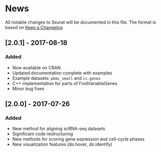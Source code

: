 # News
All notable changes to Seurat will be documented in this file.
The format is based on [Keep a Changelog](http://keepachangelog.com/en/1.0.0/)

## [2.0.1] - 2017-08-18
### Added
 - Now available on CRAN
 - Updated documentation complete with examples
 - Example datasets: `pbmc_small` and `cc.genes`
 - C++ implementation for parts of FindVariableGenes
 - Minor bug fixes

## [2.0.0] - 2017-07-26
### Added
- New method for aligning scRNA-seq datasets
- Significant code restructuring 
- New methods for scoring gene expression and cell-cycle phases
- New visualization features (do.hover, do.identify)

